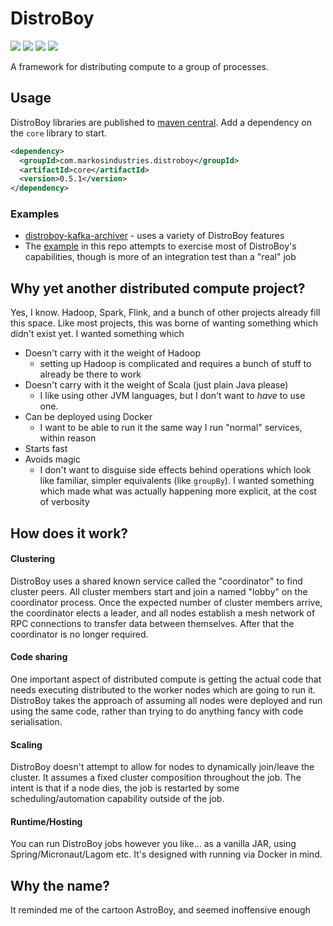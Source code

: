 # DistroBoy
[![][license-badge]][license]
[![][docs-badge]][docs]
[![][maven-badge]][maven]
[![][docker-coordinator-badge]][docker-coordinator]

A framework for distributing compute to a group of processes.

## Usage

DistroBoy libraries are published to [maven central][maven]. Add a dependency on the `core` library to start.
```xml
<dependency>
  <groupId>com.markosindustries.distroboy</groupId>
  <artifactId>core</artifactId>
  <version>0.5.1</version>
</dependency>
```

### Examples

- [distroboy-kafka-archiver](https://github.com/MarkOSIndustries/distroboy-kafka-archiver) - uses a variety of DistroBoy features 
- The [example](./example/src/main/java/com/markosindustries/distroboy/example/Main.java) in this repo attempts to exercise most of DistroBoy's capabilities, though is more of an integration test than a "real" job 


## Why yet another distributed compute project?
Yes, I know. Hadoop, Spark, Flink, and a bunch of other projects already fill this space.
Like most projects, this was borne of wanting something which didn't exist yet.
I wanted something which
- Doesn't carry with it the weight of Hadoop
  - setting up Hadoop is complicated and requires a bunch of stuff to already be there to work
- Doesn't carry with it the weight of Scala (just plain Java please)
  - I like using other JVM languages, but I don't want to *have* to use one.
- Can be deployed using Docker
  - I want to be able to run it the same way I run "normal" services, within reason
- Starts fast
- Avoids magic
  - I don't want to disguise side effects behind operations which look like familiar, simpler equivalents (like `groupBy`). I wanted something which made what was actually happening more explicit, at the cost of verbosity 

## How does it work?

#### Clustering
DistroBoy uses a shared known service called the "coordinator" to find cluster peers.
All cluster members start and join a named "lobby" on the coordinator process. Once the expected number of cluster members arrive, the coordinator elects a leader, and all nodes establish a mesh network of RPC connections to transfer data between themselves. After that the coordinator is no longer required.

#### Code sharing
One important aspect of distributed compute is getting the actual code that needs executing distributed to the worker nodes which are going to run it. DistroBoy takes the approach of assuming all nodes were deployed and run using the same code, rather than  trying to do anything fancy with code serialisation.

#### Scaling
DistroBoy doesn't attempt to allow for nodes to dynamically join/leave the cluster. It assumes a fixed cluster composition throughout the job. The intent is that if a node dies, the job is restarted by some scheduling/automation capability outside of the job.  

#### Runtime/Hosting
You can run DistroBoy jobs however you like... as a vanilla JAR, using Spring/Micronaut/Lagom etc. It's designed with running via Docker in mind.

## Why the name?
It reminded me of the cartoon AstroBoy, and seemed inoffensive enough



[license-badge]:https://img.shields.io/github/license/MarkOSIndustries/distroboy
[license]:LICENSE

[docs-badge]:https://javadoc.io/badge2/com.markosindustries.distroboy/core/javadoc.svg
[docs]:https://www.javadoc.io/doc/com.markosindustries.distroboy

[maven-badge]:https://img.shields.io/maven-central/v/com.markosindustries.distroboy/core
[maven]:https://search.maven.org/search?q=g:com.markosindustries.distroboy

[docker-coordinator-badge]:https://img.shields.io/docker/v/markosindustries/distroboy-coordinator?sort=semver&logo=docker&label=docker%20(coordinator)
[docker-coordinator]:https://hub.docker.com/r/markosindustries/distroboy-coordinator/tags
